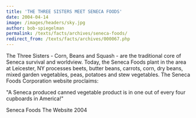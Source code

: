 ```yaml
---
title: 'THE THREE SISTERS MEET SENECA FOODS'
date: 2004-04-14
image: /images/headers/sky.jpg
author: bob-spiegelman
permalink: /texts/facts/archives/seneca-foods/
redirect_from: /texts/facts/archives/000067.php
---
```

The Three Sisters - Corn, Beans and Squash - are the traditional core of Seneca survival and worldview. Today, the Seneca Foods plant in the area at Leicester, NY processes beets, butter beans, carrots, corn, dry beans, mixed garden vegetables, peas, potatoes and stew vegetables. The Seneca Foods Corporation website proclaims:

"A Seneca produced canned vegetable product is in one out of every four cupboards in America!"

Seneca Foods
The Website
2004
